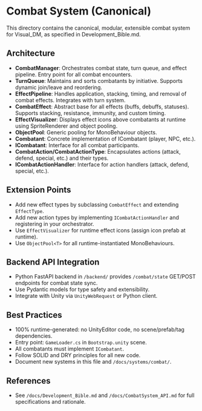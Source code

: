 # Combat System (Canonical)

This directory contains the canonical, modular, extensible combat system for Visual_DM, as specified in Development_Bible.md.

## Architecture
- **CombatManager**: Orchestrates combat state, turn queue, and effect pipeline. Entry point for all combat encounters.
- **TurnQueue**: Maintains and sorts combatants by initiative. Supports dynamic join/leave and reordering.
- **EffectPipeline**: Handles application, stacking, timing, and removal of combat effects. Integrates with turn system.
- **CombatEffect**: Abstract base for all effects (buffs, debuffs, statuses). Supports stacking, resistance, immunity, and custom timing.
- **EffectVisualizer**: Displays effect icons above combatants at runtime using SpriteRenderer and object pooling.
- **ObjectPool<T>**: Generic pooling for MonoBehaviour objects.
- **Combatant**: Concrete implementation of ICombatant (player, NPC, etc.).
- **ICombatant**: Interface for all combat participants.
- **CombatAction/CombatActionType**: Encapsulates actions (attack, defend, special, etc.) and their types.
- **ICombatActionHandler**: Interface for action handlers (attack, defend, special, etc.).

## Extension Points
- Add new effect types by subclassing `CombatEffect` and extending `EffectType`.
- Add new action types by implementing `ICombatActionHandler` and registering in your orchestrator.
- Use `EffectVisualizer` for runtime effect icons (assign icon prefab at runtime).
- Use `ObjectPool<T>` for all runtime-instantiated MonoBehaviours.

## Backend API Integration
- Python FastAPI backend in `/backend/` provides `/combat/state` GET/POST endpoints for combat state sync.
- Use Pydantic models for type safety and extensibility.
- Integrate with Unity via `UnityWebRequest` or Python client.

## Best Practices
- 100% runtime-generated: no UnityEditor code, no scene/prefab/tag dependencies.
- Entry point: `GameLoader.cs` in `Bootstrap.unity` scene.
- All combatants must implement `ICombatant`.
- Follow SOLID and DRY principles for all new code.
- Document new systems in this file and `/docs/systems/combat/`.

## References
- See `/docs/Development_Bible.md` and `/docs/CombatSystem_API.md` for full specifications and rationale. 